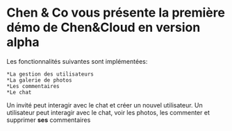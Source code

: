 # Chen & Co vous présente la première démo de Chen&Cloud en version alpha

Les fonctionnalités suivantes sont implémentées:
    
    *La gestion des utilisateurs
    *La galerie de photos
    *Les commentaires
    *Le chat
    
Un invité peut interagir avec le chat et créer un nouvel utilisateur.
Un utilisateur peut interagir avec le chat, voir les photos, les commenter et supprimer **ses** commentaires
